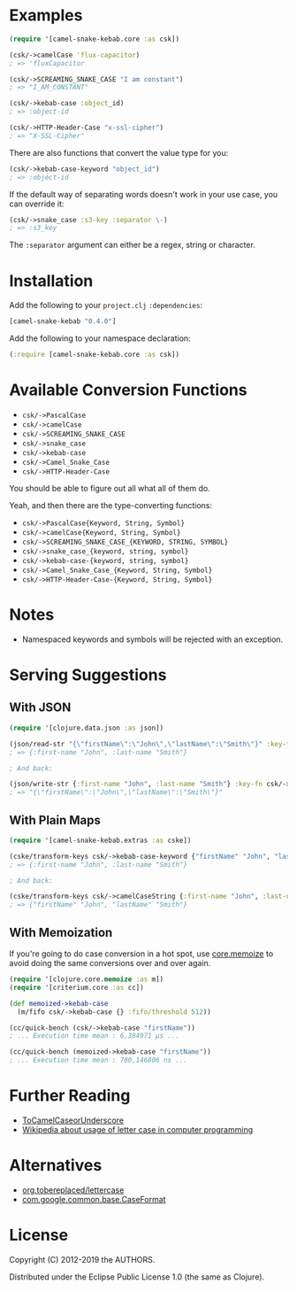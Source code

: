 # Examples

```clojure
(require '[camel-snake-kebab.core :as csk])

(csk/->camelCase 'flux-capacitor)
; => 'fluxCapacitor

(csk/->SCREAMING_SNAKE_CASE "I am constant")
; => "I_AM_CONSTANT"

(csk/->kebab-case :object_id)
; => :object-id

(csk/->HTTP-Header-Case "x-ssl-cipher")
; => "X-SSL-Cipher"
```

There are also functions that convert the value type for you:

```clojure
(csk/->kebab-case-keyword "object_id")
; => :object-id
```

If the default way of separating words doesn't work in your use case, you can override it:

```clojure
(csk/->snake_case :s3-key :separator \-)
; => :s3_key
```

The `:separator` argument can either be a regex, string or character.

# Installation

Add the following to your `project.clj` `:dependencies`:

```clojure
[camel-snake-kebab "0.4.0"]
```

Add the following to your namespace declaration:

```clojure
(:require [camel-snake-kebab.core :as csk])
```

# Available Conversion Functions

* `csk/->PascalCase`
* `csk/->camelCase`
* `csk/->SCREAMING_SNAKE_CASE`
* `csk/->snake_case`
* `csk/->kebab-case`
* `csk/->Camel_Snake_Case`
* `csk/->HTTP-Header-Case`

You should be able to figure out all what all of them do.

Yeah, and then there are the type-converting functions:

* `csk/->PascalCase{Keyword, String, Symbol}`
* `csk/->camelCase{Keyword, String, Symbol}`
* `csk/->SCREAMING_SNAKE_CASE_{KEYWORD, STRING, SYMBOL}`
* `csk/->snake_case_{keyword, string, symbol}`
* `csk/->kebab-case-{keyword, string, symbol}`
* `csk/->Camel_Snake_Case_{Keyword, String, Symbol}`
* `csk/->HTTP-Header-Case-{Keyword, String, Symbol}`

# Notes

* Namespaced keywords and symbols will be rejected with an exception.

# Serving Suggestions

## With JSON

```clojure
(require '[clojure.data.json :as json])

(json/read-str "{\"firstName\":\"John\",\"lastName\":\"Smith\"}" :key-fn csk/->kebab-case-keyword)
; => {:first-name "John", :last-name "Smith"}

; And back:

(json/write-str {:first-name "John", :last-name "Smith"} :key-fn csk/->camelCaseString)
; => "{\"firstName\":\"John\",\"lastName\":\"Smith\"}"
```

## With Plain Maps

```clojure
(require '[camel-snake-kebab.extras :as cske])

(cske/transform-keys csk/->kebab-case-keyword {"firstName" "John", "lastName" "Smith"})
; => {:first-name "John", :last-name "Smith"}

; And back:

(cske/transform-keys csk/->camelCaseString {:first-name "John", :last-name "Smith"})
; => {"firstName" "John", "lastName" "Smith"}
```

## With Memoization

If you're going to do case conversion in a hot spot, use [core.memoize](https://github.com/clojure/core.memoize) to avoid doing the same conversions over and over again.

```clojure
(require '[clojure.core.memoize :as m])
(require '[criterium.core :as cc])

(def memoized->kebab-case
  (m/fifo csk/->kebab-case {} :fifo/threshold 512))

(cc/quick-bench (csk/->kebab-case "firstName"))
; ... Execution time mean : 6,384971 µs ...

(cc/quick-bench (memoized->kebab-case "firstName"))
; ... Execution time mean : 700,146806 ns ...
```

# Further Reading

* [ToCamelCaseorUnderscore](http://citeseerx.ist.psu.edu/viewdoc/summary?doi=10.1.1.158.9499)
* [Wikipedia about usage of letter case in computer programming](http://en.wikipedia.org/wiki/Letter_case#Computers)

# Alternatives

* [org.tobereplaced/lettercase](https://github.com/ToBeReplaced/lettercase)
* [com.google.common.base.CaseFormat](https://github.com/google/guava/blob/86eabf1fe6991cf7fbc65980dac59a604303b362/guava/src/com/google/common/base/CaseFormat.java)

# License

Copyright (C) 2012-2019 the AUTHORS.

Distributed under the Eclipse Public License 1.0 (the same as Clojure).
